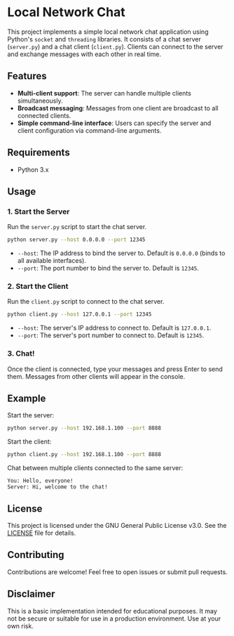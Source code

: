 # Local Network Chat

This project implements a simple local network chat application using Python's `socket` and `threading` libraries. It consists of a chat server (`server.py`) and a chat client (`client.py`). Clients can connect to the server and exchange messages with each other in real time.

## Features

- **Multi-client support**: The server can handle multiple clients simultaneously.
- **Broadcast messaging**: Messages from one client are broadcast to all connected clients.
- **Simple command-line interface**: Users can specify the server and client configuration via command-line arguments.

## Requirements

- Python 3.x

## Usage

### 1. Start the Server

Run the `server.py` script to start the chat server.

```bash
python server.py --host 0.0.0.0 --port 12345
```

- `--host`: The IP address to bind the server to. Default is `0.0.0.0` (binds to all available interfaces).
- `--port`: The port number to bind the server to. Default is `12345`.

### 2. Start the Client

Run the `client.py` script to connect to the chat server.

```bash
python client.py --host 127.0.0.1 --port 12345
```

- `--host`: The server's IP address to connect to. Default is `127.0.0.1`.
- `--port`: The server's port number to connect to. Default is `12345`.

### 3. Chat!

Once the client is connected, type your messages and press Enter to send them. Messages from other clients will appear in the console.

## Example

Start the server:

```bash
python server.py --host 192.168.1.100 --port 8888
```

Start the client:

```bash
python client.py --host 192.168.1.100 --port 8888
```

Chat between multiple clients connected to the same server:

```text
You: Hello, everyone!
Server: Hi, welcome to the chat!
```

## License

This project is licensed under the GNU General Public License v3.0. See the [LICENSE](LICENSE) file for details.

## Contributing

Contributions are welcome! Feel free to open issues or submit pull requests.

## Disclaimer

This is a basic implementation intended for educational purposes. It may not be secure or suitable for use in a production environment. Use at your own risk.
